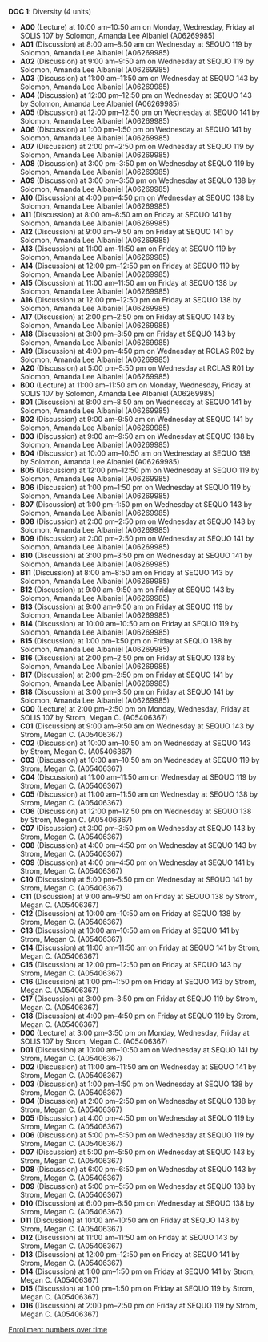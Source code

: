 **DOC 1**: Diversity (4 units)

- **A00** (Lecture) at 10:00 am–10:50 am on Monday, Wednesday, Friday at SOLIS 107 by Solomon, Amanda Lee Albaniel (A06269985)
- **A01** (Discussion) at 8:00 am–8:50 am on Wednesday at SEQUO 119 by Solomon, Amanda Lee Albaniel (A06269985)
- **A02** (Discussion) at 9:00 am–9:50 am on Wednesday at SEQUO 119 by Solomon, Amanda Lee Albaniel (A06269985)
- **A03** (Discussion) at 11:00 am–11:50 am on Wednesday at SEQUO 143 by Solomon, Amanda Lee Albaniel (A06269985)
- **A04** (Discussion) at 12:00 pm–12:50 pm on Wednesday at SEQUO 143 by Solomon, Amanda Lee Albaniel (A06269985)
- **A05** (Discussion) at 12:00 pm–12:50 pm on Wednesday at SEQUO 141 by Solomon, Amanda Lee Albaniel (A06269985)
- **A06** (Discussion) at 1:00 pm–1:50 pm on Wednesday at SEQUO 141 by Solomon, Amanda Lee Albaniel (A06269985)
- **A07** (Discussion) at 2:00 pm–2:50 pm on Wednesday at SEQUO 119 by Solomon, Amanda Lee Albaniel (A06269985)
- **A08** (Discussion) at 3:00 pm–3:50 pm on Wednesday at SEQUO 119 by Solomon, Amanda Lee Albaniel (A06269985)
- **A09** (Discussion) at 3:00 pm–3:50 pm on Wednesday at SEQUO 138 by Solomon, Amanda Lee Albaniel (A06269985)
- **A10** (Discussion) at 4:00 pm–4:50 pm on Wednesday at SEQUO 138 by Solomon, Amanda Lee Albaniel (A06269985)
- **A11** (Discussion) at 8:00 am–8:50 am on Friday at SEQUO 141 by Solomon, Amanda Lee Albaniel (A06269985)
- **A12** (Discussion) at 9:00 am–9:50 am on Friday at SEQUO 141 by Solomon, Amanda Lee Albaniel (A06269985)
- **A13** (Discussion) at 11:00 am–11:50 am on Friday at SEQUO 119 by Solomon, Amanda Lee Albaniel (A06269985)
- **A14** (Discussion) at 12:00 pm–12:50 pm on Friday at SEQUO 119 by Solomon, Amanda Lee Albaniel (A06269985)
- **A15** (Discussion) at 11:00 am–11:50 am on Friday at SEQUO 138 by Solomon, Amanda Lee Albaniel (A06269985)
- **A16** (Discussion) at 12:00 pm–12:50 pm on Friday at SEQUO 138 by Solomon, Amanda Lee Albaniel (A06269985)
- **A17** (Discussion) at 2:00 pm–2:50 pm on Friday at SEQUO 143 by Solomon, Amanda Lee Albaniel (A06269985)
- **A18** (Discussion) at 3:00 pm–3:50 pm on Friday at SEQUO 143 by Solomon, Amanda Lee Albaniel (A06269985)
- **A19** (Discussion) at 4:00 pm–4:50 pm on Wednesday at RCLAS R02 by Solomon, Amanda Lee Albaniel (A06269985)
- **A20** (Discussion) at 5:00 pm–5:50 pm on Wednesday at RCLAS R01 by Solomon, Amanda Lee Albaniel (A06269985)
- **B00** (Lecture) at 11:00 am–11:50 am on Monday, Wednesday, Friday at SOLIS 107 by Solomon, Amanda Lee Albaniel (A06269985)
- **B01** (Discussion) at 8:00 am–8:50 am on Wednesday at SEQUO 141 by Solomon, Amanda Lee Albaniel (A06269985)
- **B02** (Discussion) at 9:00 am–9:50 am on Wednesday at SEQUO 141 by Solomon, Amanda Lee Albaniel (A06269985)
- **B03** (Discussion) at 9:00 am–9:50 am on Wednesday at SEQUO 138 by Solomon, Amanda Lee Albaniel (A06269985)
- **B04** (Discussion) at 10:00 am–10:50 am on Wednesday at SEQUO 138 by Solomon, Amanda Lee Albaniel (A06269985)
- **B05** (Discussion) at 12:00 pm–12:50 pm on Wednesday at SEQUO 119 by Solomon, Amanda Lee Albaniel (A06269985)
- **B06** (Discussion) at 1:00 pm–1:50 pm on Wednesday at SEQUO 119 by Solomon, Amanda Lee Albaniel (A06269985)
- **B07** (Discussion) at 1:00 pm–1:50 pm on Wednesday at SEQUO 143 by Solomon, Amanda Lee Albaniel (A06269985)
- **B08** (Discussion) at 2:00 pm–2:50 pm on Wednesday at SEQUO 143 by Solomon, Amanda Lee Albaniel (A06269985)
- **B09** (Discussion) at 2:00 pm–2:50 pm on Wednesday at SEQUO 141 by Solomon, Amanda Lee Albaniel (A06269985)
- **B10** (Discussion) at 3:00 pm–3:50 pm on Wednesday at SEQUO 141 by Solomon, Amanda Lee Albaniel (A06269985)
- **B11** (Discussion) at 8:00 am–8:50 am on Friday at SEQUO 143 by Solomon, Amanda Lee Albaniel (A06269985)
- **B12** (Discussion) at 9:00 am–9:50 am on Friday at SEQUO 143 by Solomon, Amanda Lee Albaniel (A06269985)
- **B13** (Discussion) at 9:00 am–9:50 am on Friday at SEQUO 119 by Solomon, Amanda Lee Albaniel (A06269985)
- **B14** (Discussion) at 10:00 am–10:50 am on Friday at SEQUO 119 by Solomon, Amanda Lee Albaniel (A06269985)
- **B15** (Discussion) at 1:00 pm–1:50 pm on Friday at SEQUO 138 by Solomon, Amanda Lee Albaniel (A06269985)
- **B16** (Discussion) at 2:00 pm–2:50 pm on Friday at SEQUO 138 by Solomon, Amanda Lee Albaniel (A06269985)
- **B17** (Discussion) at 2:00 pm–2:50 pm on Friday at SEQUO 141 by Solomon, Amanda Lee Albaniel (A06269985)
- **B18** (Discussion) at 3:00 pm–3:50 pm on Friday at SEQUO 141 by Solomon, Amanda Lee Albaniel (A06269985)
- **C00** (Lecture) at 2:00 pm–2:50 pm on Monday, Wednesday, Friday at SOLIS 107 by Strom, Megan C. (A05406367)
- **C01** (Discussion) at 9:00 am–9:50 am on Wednesday at SEQUO 143 by Strom, Megan C. (A05406367)
- **C02** (Discussion) at 10:00 am–10:50 am on Wednesday at SEQUO 143 by Strom, Megan C. (A05406367)
- **C03** (Discussion) at 10:00 am–10:50 am on Wednesday at SEQUO 119 by Strom, Megan C. (A05406367)
- **C04** (Discussion) at 11:00 am–11:50 am on Wednesday at SEQUO 119 by Strom, Megan C. (A05406367)
- **C05** (Discussion) at 11:00 am–11:50 am on Wednesday at SEQUO 138 by Strom, Megan C. (A05406367)
- **C06** (Discussion) at 12:00 pm–12:50 pm on Wednesday at SEQUO 138 by Strom, Megan C. (A05406367)
- **C07** (Discussion) at 3:00 pm–3:50 pm on Wednesday at SEQUO 143 by Strom, Megan C. (A05406367)
- **C08** (Discussion) at 4:00 pm–4:50 pm on Wednesday at SEQUO 143 by Strom, Megan C. (A05406367)
- **C09** (Discussion) at 4:00 pm–4:50 pm on Wednesday at SEQUO 141 by Strom, Megan C. (A05406367)
- **C10** (Discussion) at 5:00 pm–5:50 pm on Wednesday at SEQUO 141 by Strom, Megan C. (A05406367)
- **C11** (Discussion) at 9:00 am–9:50 am on Friday at SEQUO 138 by Strom, Megan C. (A05406367)
- **C12** (Discussion) at 10:00 am–10:50 am on Friday at SEQUO 138 by Strom, Megan C. (A05406367)
- **C13** (Discussion) at 10:00 am–10:50 am on Friday at SEQUO 141 by Strom, Megan C. (A05406367)
- **C14** (Discussion) at 11:00 am–11:50 am on Friday at SEQUO 141 by Strom, Megan C. (A05406367)
- **C15** (Discussion) at 12:00 pm–12:50 pm on Friday at SEQUO 143 by Strom, Megan C. (A05406367)
- **C16** (Discussion) at 1:00 pm–1:50 pm on Friday at SEQUO 143 by Strom, Megan C. (A05406367)
- **C17** (Discussion) at 3:00 pm–3:50 pm on Friday at SEQUO 119 by Strom, Megan C. (A05406367)
- **C18** (Discussion) at 4:00 pm–4:50 pm on Friday at SEQUO 119 by Strom, Megan C. (A05406367)
- **D00** (Lecture) at 3:00 pm–3:50 pm on Monday, Wednesday, Friday at SOLIS 107 by Strom, Megan C. (A05406367)
- **D01** (Discussion) at 10:00 am–10:50 am on Wednesday at SEQUO 141 by Strom, Megan C. (A05406367)
- **D02** (Discussion) at 11:00 am–11:50 am on Wednesday at SEQUO 141 by Strom, Megan C. (A05406367)
- **D03** (Discussion) at 1:00 pm–1:50 pm on Wednesday at SEQUO 138 by Strom, Megan C. (A05406367)
- **D04** (Discussion) at 2:00 pm–2:50 pm on Wednesday at SEQUO 138 by Strom, Megan C. (A05406367)
- **D05** (Discussion) at 4:00 pm–4:50 pm on Wednesday at SEQUO 119 by Strom, Megan C. (A05406367)
- **D06** (Discussion) at 5:00 pm–5:50 pm on Wednesday at SEQUO 119 by Strom, Megan C. (A05406367)
- **D07** (Discussion) at 5:00 pm–5:50 pm on Wednesday at SEQUO 143 by Strom, Megan C. (A05406367)
- **D08** (Discussion) at 6:00 pm–6:50 pm on Wednesday at SEQUO 143 by Strom, Megan C. (A05406367)
- **D09** (Discussion) at 5:00 pm–5:50 pm on Wednesday at SEQUO 138 by Strom, Megan C. (A05406367)
- **D10** (Discussion) at 6:00 pm–6:50 pm on Wednesday at SEQUO 138 by Strom, Megan C. (A05406367)
- **D11** (Discussion) at 10:00 am–10:50 am on Friday at SEQUO 143 by Strom, Megan C. (A05406367)
- **D12** (Discussion) at 11:00 am–11:50 am on Friday at SEQUO 143 by Strom, Megan C. (A05406367)
- **D13** (Discussion) at 12:00 pm–12:50 pm on Friday at SEQUO 141 by Strom, Megan C. (A05406367)
- **D14** (Discussion) at 1:00 pm–1:50 pm on Friday at SEQUO 141 by Strom, Megan C. (A05406367)
- **D15** (Discussion) at 1:00 pm–1:50 pm on Friday at SEQUO 119 by Strom, Megan C. (A05406367)
- **D16** (Discussion) at 2:00 pm–2:50 pm on Friday at SEQUO 119 by Strom, Megan C. (A05406367)

[Enrollment numbers over time](./DOC1.tsv)
